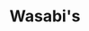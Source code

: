 ---
layout: place
title: "Wasabi's"
permalink: /virginia/roanoke/wasabi-s.html
stateAbbr: VA
stateName: Virginia
cityName: Roanoke
seo:
  name: "Wasabi's"
  type: Restaurant
  links: null
description: "Looking for sushi in Roanoke, Virginia? Check out Wasabi's for a delightful Japanese dining experience. Enjoy a variety of sushi and other dishes in a welcom..."
place_id: ChIJO927AZUNTYgRJvUeW6_mdDI
photos:
  - name: >-
      places/ChIJO927AZUNTYgRJvUeW6_mdDI/photos/AeeoHcI7qz2kOvKXl-LGwaVsKa0dEDAIIZnyUxcvCjVgyG5rs-rDtyI-FtE6_0bqHF8ulyTWOarmiFCACimHsG46Fog4_L3kBMBI68s-FtJpMN5vWsv_JumyWnaNYM3XagHHZeWWa9Uwr8YkperK8G1sjUVpXtB40je-DlXo77rD6ZU2F1TARC8HhnhEc8QOsMwp-lXa3ddlz57Xd84tCDb6SG12f2n9CyzJA0iid4iBYCLtSZ_O2_bxbBHsZo6hWN-5tySC4J0Q3JoNAC-eq_rK4LrMh5q7xlhSsjkysJNJ7c7eOSZ6-f0LwMC_sGew7zz_Jsim_7j-8TLkmgNGtIWXS9K-khO3cWnENI1y2gAXB1EiOtUsRA96NdMbDomoNsrDjPVmmUQK6P-E6rfpiinA7DtGwgjePVtc2MHJ6-RA1evszr8
    widthPx: 4653
    heightPx: 3104
    authorAttributions:
      - displayName: Bill Poff
        uri: https://maps.google.com/maps/contrib/106898937208152286085
        photoUri: >-
          https://lh3.googleusercontent.com/a-/ALV-UjW4ZZ4O3T995sXgzj0Iim4U7cryGzSJNjSbPkaZthZ1s6xZYJg0=s100-p-k-no-mo
    flagContentUri: >-
      https://www.google.com/local/imagery/report/?cb_client=maps_api_places.places_api&image_key=!1e10!2sCIHM0ogKEICAgICEzN2DhwE&hl=en-US
    googleMapsUri: >-
      https://www.google.com/maps/place//data=!3m4!1e2!3m2!1sCIHM0ogKEICAgICEzN2DhwE!2e10!4m2!3m1!1s0x884d0d9501bbdd3b:0x3274e6af5b1ef526
  - name: >-
      places/ChIJO927AZUNTYgRJvUeW6_mdDI/photos/AeeoHcIZY4n9Hi9GsKsjVHFSGJTFSVDm1FI9jdfJ0OqFbCpBmIuvKd0yZaZEtWumX90zkHU9USBRTLp8s0BN8lt2-3AsXL8KxR1-eY_oVqdCgQzURPdd_L21Ku2eIssGI0NeDNeYH3ZxrgVv2lAzVcynrLeG5DiS4Iduf6CqLsekjMisqY4PE4976Tpn9DHqlKr6OLsTJuSs1uYXv32LXLXD3HC1bK_u1nMWxE3Rx96MHdujsrozXaOHUrdMF31Rc2sAgP6nGtOHJwITHkc4tc7kVtgLhPPdjb_iI8RnKCH-F88dj9KrxT9Qb51KXR_2pLPQsFo7I_dy7yuQ1d8ZFrMx_TfWNzDykF54o1tI4LbtzUDb_N4uj_sRx7IyS6zIGV8CYx3_-lzVOo5MMt-haNEVTVjZdzAvoy6M8Hl-qq9hTnA
    widthPx: 4032
    heightPx: 3024
    authorAttributions:
      - displayName: Stuart Manning
        uri: https://maps.google.com/maps/contrib/112917251097752359791
        photoUri: >-
          https://lh3.googleusercontent.com/a-/ALV-UjWmi9QKQ0egXG33BGo3G5-BAgJq_OXht6PjuFZ1jo81w8YM1df4=s100-p-k-no-mo
    flagContentUri: >-
      https://www.google.com/local/imagery/report/?cb_client=maps_api_places.places_api&image_key=!1e10!2sCIHM0ogKEICAgIDxuouIYw&hl=en-US
    googleMapsUri: >-
      https://www.google.com/maps/place//data=!3m4!1e2!3m2!1sCIHM0ogKEICAgIDxuouIYw!2e10!4m2!3m1!1s0x884d0d9501bbdd3b:0x3274e6af5b1ef526
  - name: >-
      places/ChIJO927AZUNTYgRJvUeW6_mdDI/photos/AeeoHcK6h3s9pButaBib6OCJOzrVH6xnNDhdcRRijZvqheKfWMbhlkHYL4yeX9QQ1tF8uGOBXXUXu1OvSVtWvaE7w06x_40uYJ0-m7QWuUeXuUpOlYvFNfM0iP0zpWA5PwWQFN9_DFiC68PuXmMeCj8521ZGy67Id_n7TA_kGcyqfRhwwuXez9-V09LJ8idT06B1DRt_ZY_wdwhVWswoVg3LeWAwC0R7fQrfmnBnzVKod1RKAA7mZgtuS68GLxR3noW8GLQpcMBb3xOGzH9gVkBFzyb6w2DbDMQGCNj8PSyfZizGaQiiKLN_QG50M9hoUnHfkNKqORXSJhSwvJ798QguI81R_h-AII4c8QEroZxcpsP7ZCom4KI-GiIn8rOfwPSV1PopHEK3RqeSQFK15v3O27oIsKAw4_3SXFE7zEZey9bI1A
    widthPx: 3024
    heightPx: 4032
    authorAttributions:
      - displayName: Reinhardt Jansen
        uri: https://maps.google.com/maps/contrib/106022731733965092344
        photoUri: >-
          https://lh3.googleusercontent.com/a-/ALV-UjXx1fMLI83Ku9x-qKPIcqJqVrQj8Gt0EwkaBRRcQ0dwK9AkTa0=s100-p-k-no-mo
    flagContentUri: >-
      https://www.google.com/local/imagery/report/?cb_client=maps_api_places.places_api&image_key=!1e10!2sCIHM0ogKEICAgICTndrFHA&hl=en-US
    googleMapsUri: >-
      https://www.google.com/maps/place//data=!3m4!1e2!3m2!1sCIHM0ogKEICAgICTndrFHA!2e10!4m2!3m1!1s0x884d0d9501bbdd3b:0x3274e6af5b1ef526
  - name: >-
      places/ChIJO927AZUNTYgRJvUeW6_mdDI/photos/AeeoHcIpypAJe39ZCiZg1_iLrNgPVXQCWZTdXYbJbo1QqtYKqneboRalAhpS-8FRUTTGjJbG_IHhIp4JbFRXH6-0m3sKOMw-OCasJmNKMNSiKovSWYsunnzPRLM12obMxwdLZZqQfxhHAP2QmUhkyQUVtKrdNdEvS2kfAOS5CSWcrtv4HYLjrT2Ya9go7IIf4sM2f0CiP5IfDNeF-2R0Vg3MAGgxZLm75MZQWoEzJMncIgoF_ZEfaOBjD4Fe93Ya100_uvni-4yhi_ZXGNxZeuDsnD91Qzz6hi2obHovmsaKnL7cVlSiaGZZCnFbk5iBDCXdk9Ap77RK0WGn7dRgehEyu8GJw0wJyzAyHgWRrVySAfIa3-nlYUUiCPb4ksdALvMM14jrViM_UWzxZ9X3q5kobEnHyZA_ACmCHqi5JtLlXukZ-K5S
    widthPx: 4080
    heightPx: 3072
    authorAttributions:
      - displayName: Ny Luong
        uri: https://maps.google.com/maps/contrib/117559449600923432802
        photoUri: >-
          https://lh3.googleusercontent.com/a-/ALV-UjUoUq303vdf7023oNoxnud5kqK6NXSfio5bsuH0hX2e7akC4zOi5w=s100-p-k-no-mo
    flagContentUri: >-
      https://www.google.com/local/imagery/report/?cb_client=maps_api_places.places_api&image_key=!1e10!2sCIHM0ogKEICAgICTrL-1zwE&hl=en-US
    googleMapsUri: >-
      https://www.google.com/maps/place//data=!3m4!1e2!3m2!1sCIHM0ogKEICAgICTrL-1zwE!2e10!4m2!3m1!1s0x884d0d9501bbdd3b:0x3274e6af5b1ef526
  - name: >-
      places/ChIJO927AZUNTYgRJvUeW6_mdDI/photos/AeeoHcJQeeNqnbXhhlDYnEStEr9U1WvuQ-X6bGEbuoqDhCnpu_twXtcfiPQ_W52S2BmTjAvAVDQ1C4FrSBIYTZPy1PQxtuxniEcg1LPeMZDhEGjIl87SIy24tkAkEQKcQe3V3zm12c9d7oa7q0mnQhdEnHUbxZdCUoHMyHPQh7bmvj1U6c8SlIDgmbIl1lcJw4rOY37ISc47IX73rgh9ADOYUriifd4eejHLBIU-sLtKEJLQnBvKbz6G0qeH6fJgcDIqBwUu-xRQ9HBysJHp7oHeAvzxNhuXfddFX525syE6QYq_bQz1jrLA1RXJo9OZHhCoAvrf-KTjfpTxZY73RGZeUvHXAkgcJnmY60T2HIjDSr_4suucq_48hvFqmXJA1yWTQuXluIhmavaJP_9beK0wm_sy2pFht-9f7Hr9OGHyVCCzNA
    widthPx: 3000
    heightPx: 4000
    authorAttributions:
      - displayName: kamonrot chanalotpison
        uri: https://maps.google.com/maps/contrib/100112150941882519941
        photoUri: >-
          https://lh3.googleusercontent.com/a-/ALV-UjXZJ6OjFXgI3lZWs6fz34RJ6xP5cWDCGCEX0HURSgvEMC50pmiX=s100-p-k-no-mo
    flagContentUri: >-
      https://www.google.com/local/imagery/report/?cb_client=maps_api_places.places_api&image_key=!1e10!2sCIHM0ogKEICAgICzw6mDfw&hl=en-US
    googleMapsUri: >-
      https://www.google.com/maps/place//data=!3m4!1e2!3m2!1sCIHM0ogKEICAgICzw6mDfw!2e10!4m2!3m1!1s0x884d0d9501bbdd3b:0x3274e6af5b1ef526
  - name: >-
      places/ChIJO927AZUNTYgRJvUeW6_mdDI/photos/AeeoHcKhlytSP8yPhqgQBNTGMMpO6lT0cclrpIZ2wyMfa7H8DGvM-btZlAgtMzh7CbKcqoM3kaRA6-8ZqLp7yt1i3NunpRN64SGR9quUNBlhJqdEJavj7T0odcloZKwfIOGIPSmiI6vyWazRKY-EVc6us7MFK3lRSZzdXdk5YCfMtoYgllgJtQCT0NkWBT3ojvx4Q5GQ2Erxg5QENmTYKPK1cRvfMh9xmllWx2DPcQT_fHjrdI1KATy_zXob_WUthBj76i9AfOfgeYfR1Si-e6vGV2LhSlfy8ZRB-HYEgNQKTsDiqo7w3BPZ2nddbpcb0j_EQimLv17MUgHXJT9ZFg2TfsbwyS5uEKzI7tZUbuWUoQOJb_91ctExUQZHTwGcBOFYmIaJppah07dBQDHo3jvXhzJLoj9NmaDzv0K5m0Q1uTzFAw
    widthPx: 4624
    heightPx: 3472
    authorAttributions:
      - displayName: Bill Thomas
        uri: https://maps.google.com/maps/contrib/102417643138349295786
        photoUri: >-
          https://lh3.googleusercontent.com/a-/ALV-UjU3J_DgYbvRuUiE9MafCibNJ3ECEzlnMYAuIf46aLERSg6c9StCrw=s100-p-k-no-mo
    flagContentUri: >-
      https://www.google.com/local/imagery/report/?cb_client=maps_api_places.places_api&image_key=!1e10!2sCIHM0ogKEICAgICl8p6UMw&hl=en-US
    googleMapsUri: >-
      https://www.google.com/maps/place//data=!3m4!1e2!3m2!1sCIHM0ogKEICAgICl8p6UMw!2e10!4m2!3m1!1s0x884d0d9501bbdd3b:0x3274e6af5b1ef526
  - name: >-
      places/ChIJO927AZUNTYgRJvUeW6_mdDI/photos/AeeoHcKVRs_-UjZqcTmKq3xGr74AGz7aC_OaJKhlvfLaptHoD0ICJuPLsOsXaO8PEjUMpf7ryTd9pFhducxgk1YQYP6pOYh1APZuP3H17LAqFuud_7pWseDEMj_jKhVy6IqaGxSd9eGbBM96QdCy1tk5qDrgSU8GPjMbCr6Jq0bZgFCDRkc6FGK0UdQ7rEtxUCmgHmxpGQuKrZclsDJIXX9aV0fONxBsh7ZFnv0ji5JAqLf5cYGyb4lKjujWligatQPoi_AX1lzWnO1ENgX6J4V7uBAfvEb3DzPSDEuoicofxauFfr0_bsgU9OhxKnoOXrbqZ5_QhHuyT12FxOIcodTBcn-8UIh5nUjELezXa-6pSLiU_DtOQvGZeTflcDBafEgm8PM9xEctNILU_XefDXNvG9KLCWXTvTgaUl8zY8kTxXP35zM
    widthPx: 3024
    heightPx: 4032
    authorAttributions:
      - displayName: William Taber
        uri: https://maps.google.com/maps/contrib/103643548651935582062
        photoUri: >-
          https://lh3.googleusercontent.com/a-/ALV-UjUASAixiF6ZCcxzvCWmF2YLWfWxib7xus12wAruEEgvcB_ddRyp=s100-p-k-no-mo
    flagContentUri: >-
      https://www.google.com/local/imagery/report/?cb_client=maps_api_places.places_api&image_key=!1e10!2sCIHM0ogKEICAgIDhle2umwE&hl=en-US
    googleMapsUri: >-
      https://www.google.com/maps/place//data=!3m4!1e2!3m2!1sCIHM0ogKEICAgIDhle2umwE!2e10!4m2!3m1!1s0x884d0d9501bbdd3b:0x3274e6af5b1ef526
  - name: >-
      places/ChIJO927AZUNTYgRJvUeW6_mdDI/photos/AeeoHcIZxv4ieMvBNvajKf958nXfSRrvyNNDZ1LkEoJGomFFnV2hBdGPvpFXU7HJB5c5gzDP0p2jYiyHZStZk7P3tWGakRMdDZLeDwin0xofzPmQtPm1689rkyPSSxtocDWlzKiU-iKzdX4cKq088RXptx-MTYv8qft3csQv0i2aatbvoWkVROu4GWnuaKkSFvjPbOl13grXZBpTOANDMmY23-jLo9caUXVT6BFfwa7s9Hvl-SVZsQDZyIvd-aXk5gUOxbpQ4mob-v29xTBj8wVYuxnPOmgei61uF02VtHRQvO6d3Dc2pXmwYZ8Vnej3diUIclvXHZRYT1w4Ng0tUDkvDPHDAF6Wpfk48VEP9aAj1i2XLH_0GOlkRpV_IwuLGn8zZudpA7wrZgaX4Ac02QrT-umyo_yhGZJ1eY-1I4f4sMyHuqI
    widthPx: 4000
    heightPx: 3000
    authorAttributions:
      - displayName: Regina Weeks
        uri: https://maps.google.com/maps/contrib/102961165122763260213
        photoUri: >-
          https://lh3.googleusercontent.com/a/ACg8ocLBQeY7jgx0PPw_yYt1x6kfGOudOtd0FApnTryc1LzQYtD1hg=s100-p-k-no-mo
    flagContentUri: >-
      https://www.google.com/local/imagery/report/?cb_client=maps_api_places.places_api&image_key=!1e10!2sCIHM0ogKEICAgIDxq9nI7QE&hl=en-US
    googleMapsUri: >-
      https://www.google.com/maps/place//data=!3m4!1e2!3m2!1sCIHM0ogKEICAgIDxq9nI7QE!2e10!4m2!3m1!1s0x884d0d9501bbdd3b:0x3274e6af5b1ef526
  - name: >-
      places/ChIJO927AZUNTYgRJvUeW6_mdDI/photos/AeeoHcIfGuf9NOYDfGvPvmbbOA-4jw8KmUCr4740mHJSDd8bBshlAlg_52fmwuuRYJZdhY5aWiovSdi8FxJwVMT5P8QcWYADeN1kZdOgE5VpxUkWv6JFQPraUXJ6hOclq-NBb5YZPlyIlykN3eCXeGsJl18bUIria_Om1VqrwzSCpxipN2ivAuajxXVOs0-zuzT179ZPcYWxEdZntlrY3-qmZo8APRBQvEGNi42HpCKB1tUbArILcwRwGoNvycTaMWyLxfZxGR_Oy6CJ7LfxU2ZdbJyG6IwNYEdmTkdxlzcWWGDb8IhXGhhl_g0UVVe1zhWmFK-kt6nsBSJ0OkxKzLc1dXMY7VgTWjFoYfgI_1fyIJXw1TmRAfUfMyiQqV4skzq5zgMxu7GuL7LJ54uoPAxg7cFLWTk4kvtcGNMaMCw-CZOHPg
    widthPx: 4800
    heightPx: 3179
    authorAttributions:
      - displayName: Bill Poff
        uri: https://maps.google.com/maps/contrib/106898937208152286085
        photoUri: >-
          https://lh3.googleusercontent.com/a-/ALV-UjW4ZZ4O3T995sXgzj0Iim4U7cryGzSJNjSbPkaZthZ1s6xZYJg0=s100-p-k-no-mo
    flagContentUri: >-
      https://www.google.com/local/imagery/report/?cb_client=maps_api_places.places_api&image_key=!1e10!2sCIHM0ogKEICAgICEzN3-aQ&hl=en-US
    googleMapsUri: >-
      https://www.google.com/maps/place//data=!3m4!1e2!3m2!1sCIHM0ogKEICAgICEzN3-aQ!2e10!4m2!3m1!1s0x884d0d9501bbdd3b:0x3274e6af5b1ef526
  - name: >-
      places/ChIJO927AZUNTYgRJvUeW6_mdDI/photos/AeeoHcKp0ZnOThdbxygm1FKPL3vGdQBz9Hu40knfPVn1yPc5q18qmfF11CSCs21ry3En9-szyPZKxDrpAH0ETe_PVy_OSdaxacAkZWjGKZu0-7AGoC0sctQDGGt2qkXYiVlF5BvAvF3cOLG38TqnYIkBULAC_YKZY5t3vyv_uWYIvTReSicdz1-uwY7-cfPkK9SyMtHN4fxtUk04NnUJ3FSDPmvxIOxlmx8h15rfiY6U993ICaz3WzLFzLlKdnQroh8YRfD4FFKhPHa4UDHtYV95qYtQWXf7ZtsZ4QKRzl1cqhJq26PLm6vnqTHGMraall7VEGQfk88Bdsnf_ummQT0DzXdnY3Uq5nE-CN5WUwJfR9XnGPT3htGaU0ySoUSlTdG9PNnyx0bJK5I6OQLzPjrqPiUKrfsj9wlgERopSvEySuW2X-2H
    widthPx: 4032
    heightPx: 3024
    authorAttributions:
      - displayName: TH3REELLENS STUDIO (RON-D)
        uri: https://maps.google.com/maps/contrib/109135338514765374414
        photoUri: >-
          https://lh3.googleusercontent.com/a-/ALV-UjUJxQWfgIMvoeQUvem8cYLoacytTG1bbIanbrOU9kd8-nyUbQpl7w=s100-p-k-no-mo
    flagContentUri: >-
      https://www.google.com/local/imagery/report/?cb_client=maps_api_places.places_api&image_key=!1e10!2sCIHM0ogKEICAgID5vMn3_AE&hl=en-US
    googleMapsUri: >-
      https://www.google.com/maps/place//data=!3m4!1e2!3m2!1sCIHM0ogKEICAgID5vMn3_AE!2e10!4m2!3m1!1s0x884d0d9501bbdd3b:0x3274e6af5b1ef526
address: 214 Market St SE, Roanoke, VA 24011, USA
street: 214 Market St SE
city: Roanoke
state: VA
zip: '24011'
country: USA
neighborhood: Downtown Roanoke
latitude: '37.271265'
longitude: '-79.938863'
accessibility_options:
  wheelchairAccessibleEntrance: true
  wheelchairAccessibleSeating: true
business_status: OPERATIONAL
name: Wasabi's
google_maps_links:
  directionsUri: >-
    https://www.google.com/maps/dir//''/data=!4m7!4m6!1m1!4e2!1m2!1m1!1s0x884d0d9501bbdd3b:0x3274e6af5b1ef526!3e0
  placeUri: https://maps.google.com/?cid=3635784440017253670
  writeAReviewUri: >-
    https://www.google.com/maps/place//data=!4m3!3m2!1s0x884d0d9501bbdd3b:0x3274e6af5b1ef526!12e1
  reviewsUri: >-
    https://www.google.com/maps/place//data=!4m4!3m3!1s0x884d0d9501bbdd3b:0x3274e6af5b1ef526!9m1!1b1
  photosUri: >-
    https://www.google.com/maps/place//data=!4m3!3m2!1s0x884d0d9501bbdd3b:0x3274e6af5b1ef526!10e5
primary_type: Japanese Restaurant
opening_hours:
  regular: null
  current: null
secondary_opening_hours:
  regular:
    weekdayDescriptions: null
    type: null
  current:
    weekdayDescriptions: null
    type: null
phone: null
price_level: null
price_range: null
rating: null
rating_count: 0
website: null
reviews: null
parking_options: null
payment_options: null
allow_dogs: null
curbside_pickup: null
delivery: null
dine_in: null
good_for_children: null
good_for_groups: null
good_for_sports: null
live_music: null
menu_for_children: null
outdoor_seating: null
reservable: null
restroom: null
serves_beer: null
serves_breakfast: null
serves_brunch: null
serves_cocktails: null
serves_coffee: null
serves_dinner: null
serves_dessert: null
serves_lunch: null
serves_vegetarian_food: null
serves_wine: null
takeout: null
summary: null

---